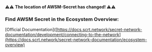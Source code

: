 ⚠️⚠️ <b> The location of AWSM-Secret has changed! </b> ⚠️⚠️

### Find AWSM Secret in the Ecosystem Overview:
[Official Documentation]([https://docs.scrt.network/secret-network-documentation/development/connecting-to-the-network](https://docs.scrt.network/secret-network-documentation/ecosystem-overview)
